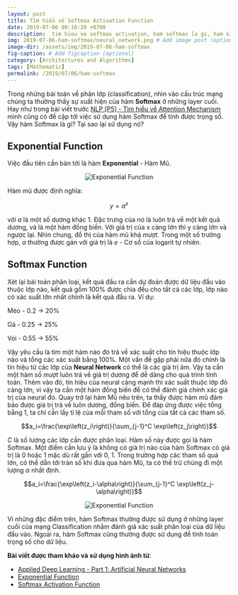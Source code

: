 ```yaml
---
layout: post
title: Tìm hiểu về Softmax Activation Function
date: 2019-07-06 00:16:20 +0700
description:  tim hieu ve softmax activation, ham softmax la gi, ham kich hoat softmax, tai sao su dung ham softmax
img: 2019-07-06-ham-softmax/neural_network.png # Add image post (optional)
image-dir: /assets/img/2019-07-06-ham-softmax
fig-caption: # Add figcaption (optional)
category: [Architectures and Algorithms]
tags: [Mathematic]
permalink: /2019/07/06/ham-softmax
---
```

Trong những bài toán về phân lớp (classification), nhìn vào cấu trúc mạng chúng ta thường thấy sự xuất hiện của hàm **Softmax** ở những layer cuối. Hay như trong bài viết trước [NLP [P5] - Tìm hiểu về Attention Mechanism]({{site.url}}/2019/07/05/ky-thuat-attention) mình cũng có đề cập tới việc sử dụng hàm Softmax để tính được trọng số. Vậy hàm Softmax là gì? Tại sao lại sử dụng nó?

## Exponential Function

Việc đầu tiên cần bàn tới là hàm **Exponential** - Hàm Mũ.

<p align="center"><img alt="Exponential Function" src="{{page.image-dir}}/exp.gif"/></p>

Hàm mũ được định nghĩa: 

$$y=a^x$$ 

với $a$ là một số dương khác 1.
Đặc trưng của nó là luôn trả về một kết quả dương, và là một hàm đồng biến. Với giá trị của x càng lớn thì y càng lớn và ngược lại. Nhìn chung, đồ thị của hàm mũ khá *mượt*. Trong một số trường hợp, $a$ thường được gán với giá trị là $e$ - Cơ số của logarit tự nhiên.

## Softmax Function

Xét lại bài toán phân loại, kết quả đầu ra cần dự đoán được dữ liệu đầu vào thuộc lớp nào, kết quả gồm 100% được chia đều cho tất cả các lớp, lớp nào có xác suất lớn nhất chính là kết quả đầu ra.
Ví dụ:

Mèo - 0.2 -> 20%

Gà - 0.25 -> 25%

Voi - 0.55 -> 55%

Vậy yêu cầu là tìm một hàm nào đó trả về xác suất cho tín hiệu thuộc lớp nào và tổng các xác suất bằng 100%. Một vấn đề gặp phải nữa đó chính là tín hiệu từ các lớp của **Neural Network** có thể là các giá trị âm. Vậy ta cần một hàm số *mượt* luôn trả về giá trị dương để dễ dàng cho quá trình tính toán. Thêm vào đó, tín hiệu của neural càng mạnh thì xác suất thuộc lớp đó càng lớn, vì vậy ta cần một hàm đồng biến để có thể đánh giá chính xác giá trị của neural đó.
Quay trở lại hàm Mũ nêu trên, ta thấy được hàm mũ đảm bảo được giá trị trả về luôn dương, đồng biến. Để đáp ứng được việc tổng bằng 1, ta chỉ cần lấy tỉ lệ của mỗi tham số với tổng của tất cả các tham số.

$$a_i=\frac{\exp\left(z_i\right)}{\sum_{j-1}^C \exp\left(z_j\right)}$$

$C$ là số lượng các lớp cần được phân loại. Hàm số này được gọi là hàm Softmax. Một điểm cần lưu ý là không có giá trị nào của hàm Softmax có giá trị là 0 hoặc 1 mặc dù rất gần với 0, 1. Trong trường hợp các tham số quá lớn, có thể dẫn tới tràn số khi đưa qua hàm Mũ, ta có thể trừ chúng đi một lượng $\alpha$ nhất định.

$$a_i=\frac{\exp\left(z_i-\alpha\right)}{\sum_{j-1}^C \exp\left(z_j-\alpha\right)}$$

<p align="center"><img alt="Exponential Function" src="{{page.image-dir}}/softmax.png"/></p>

Vì những đặc điểm trên, hàm Softmax thường được sử dụng ở những layer cuối của mạng Classification nhằm đánh giá xác suất phân loại của dữ liệu đầu vào. Ngoài ra, hàm Softmax cũng thường được sử dụng để tính toán trọng số cho dữ liệu.

**Bài viết được tham khảo và sử dụng hình ảnh từ**:
* [Applied Deep Learning - Part 1: Artificial Neural Networks](https://towardsdatascience.com/applied-deep-learning-part-1-artificial-neural-networks-d7834f67a4f6)
* [Exponential Function](http://mathworld.wolfram.com/ExponentialFunction.html)
* [Softmax Activation Function](http://rinterested.github.io/statistics/softmax.html)